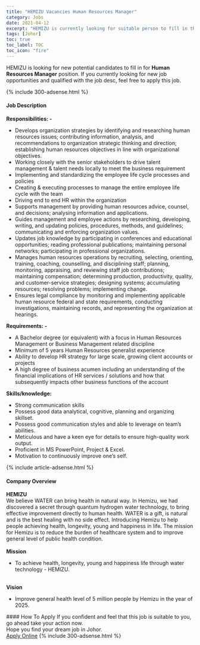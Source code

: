 ```yaml
---
title: "HEMIZU Vacancies Human Resources Manager" 
category: Jobs 
date: 2021-04-12 
excerpt: "HEMIZU is currently looking for suitable person to fill in the Human Resources Manager which based in Johor" 
tags: [Johor] 
toc: true 
toc_label: TOC 
toc_icon: "fire" 
--- 
```


<p>HEMIZU is looking for new potential candidates to fill in for <b>Human Resources Manager</b> position. If you currently looking for new job opportunities and qualified with the job desc, feel free to apply this job.
</p>{% include 300-adsense.html %} 
<div><div><h4>Job Description</h4></div><div><div><span><div><div><strong>Responsibilities: -</strong></div><ul><li>Develops organization strategies by identifying and researching human resources issues; contributing information, analysis, and recommendations to organization strategic thinking and direction; establishing human resources objectives in line with organizational objectives.</li><li>Working closely with the senior stakeholders to drive talent management &amp; talent needs locally to meet the business requirement</li><li>Implementing and standardizing the employee life cycle processes and policies</li><li>Creating &amp; executing processes to manage the entire employee life cycle with the team</li><li>Driving end to end HR within the organization</li><li>Supports management by providing human resources advice, counsel, and decisions; analysing information and applications.</li><li>Guides management and employee actions by researching, developing, writing, and updating policies, procedures, methods, and guidelines; communicating and enforcing organization values.</li><li>Updates job knowledge by participating in conferences and educational opportunities; reading professional publications; maintaining personal networks; participating in professional organizations.</li><li>Manages human resources operations by recruiting, selecting, orienting, training, coaching, counselling, and disciplining staff; planning, monitoring, appraising, and reviewing staff job contributions; maintaining compensation; determining production, productivity, quality, and customer-service strategies; designing systems; accumulating resources; resolving problems; implementing change.</li><li>Ensures legal compliance by monitoring and implementing applicable human resource federal and state requirements, conducting investigations, maintaining records, and representing the organization at hearings.</li></ul><div><strong>Requirements: -</strong></div><ul><li>A Bachelor degree (or equivalent) with a focus in Human Resources Management or Business Management related discipline</li><li>Minimum of 5 years Human Resources generalist experience</li><li>Ability to develop HR strategy for large scale, growing client accounts or projects</li><li>A high degree of business acumen including an understanding of the financial implications of HR services / solutions and how that subsequently impacts other business functions of the account</li></ul><div><strong>Skills/knowledge:</strong></div><ul><li>Strong communication skills</li><li>Possess good data analytical, cognitive, planning and organizing skillset.</li><li>Possess good communication styles and able to leverage on team&#8217;s abilities.</li><li>Meticulous and have a keen eye for details to ensure high-quality work output.</li><li>Proficient in MS PowerPoint, Project &amp; Excel.</li><li>Motivation to continuously improve one&#8217;s self.</li></ul></div></span></div></div></div> 
{% include article-adsense.html %} 
<div><div><h4>Company Overview</h4></div><div><div><span><div><div>
<strong>HEMIZU</strong></div>
<div>
	We believe WATER can bring health in natural way. In Hemizu, we had discovered a secret through quantum hydrogen water technology, to bring effective improvement directly to human health. WATER is a gift, is natural and is the best healing with no side effect. Introducing Hemizu to help people achieving health, longevity, young and happiness in life. The mission for Hemizu is to reduce the burden of healthcare system and to improve general level of public health condition.</div>
<div>
<br>
<strong>Mission</strong></div>
<ul>
<li>
		To achieve health, longevity, young and happiness life through water technology - HEMIZU.</li>
</ul>
<div>
<br>
<strong>Vision</strong></div>
<ul>
<li>
		Improve general health level of 5 million people by Hemizu in the year of 2025.</li>
</ul></div></span></div></div></div> 
#### How To Apply 
If you confident and feel that this job is suitable to you, go ahead take your action now. <br/> 
Hope you find your dream job in Johor. <br/> 
<a href="https://www.jobstreet.com.my/en/job/human-resources-manager-4535002?jobId=jobstreet-my-job-4535002&" class="btn btn--info" target="_blank" rel="nofollow noopenner">Apply Online</a> 
{% include 300-adsense.html %} 